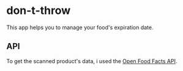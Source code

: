 # don-t-throw
This app helps you to manage your food's expiration date.

## API
To get the scanned product's data, i used the [Open Food Facts API](https://world.openfoodfacts.org/data).